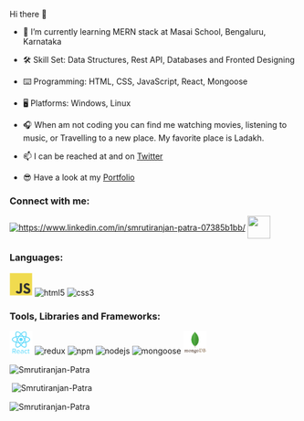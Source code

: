 Hi there 👋
- 🌱 I’m currently learning MERN stack at Masai School, Bengaluru, Karnataka

- 🛠️ Skill Set: Data Structures, Rest API, Databases and Fronted Designing

- ⌨️ Programming: HTML, CSS, JavaScript, React, Mongoose

- 🖥️ Platforms: Windows, Linux

- 🎧 When am not coding you can find me watching movies, listening to music, or Travelling to a new place. My favorite place is Ladakh.

- 📫 I can be reached at and on <a href="https://twitter.com/Smrutir04608196" traget='_blank'>Twitter</a>
- 😎 Have a look at my <a href="https://portfolio-srp.herokuapp.com/" target="_blank">Portfolio<a/>

<h3 align="left">Connect with me:</h3>
<p align="left">
<a href="https://www.linkedin.com/in/smrutiranjan-patra-07385b1bb/" target="blank"><img align="center" src="https://raw.githubusercontent.com/rahuldkjain/github-profile-readme-generator/master/src/images/icons/Social/linked-in-alt.svg" alt="https://www.linkedin.com/in/smrutiranjan-patra-07385b1bb/" height="30" width="40" /></a>
<a href="https://medium.com/@guessme.smruti" target="blank"><img align="center" src="https://cdn4.iconfinder.com/data/icons/social-media-2210/24/Medium-512.png" alt="" height="40" width="40" /></a>
</p>
<h3 align="left">Languages: </h3>
<p align="left">
  <img src="https://raw.githubusercontent.com/devicons/devicon/master/icons/javascript/javascript-original.svg" alt="javascript" width="40" height="40"/>
  <img width="40" height="40" src="https://user-images.githubusercontent.com/77038661/126056320-83821049-beec-4f4b-ae1b-cfa2697f6eca.png" alt="html5" />
  <img width="40" height="40" src="https://user-images.githubusercontent.com/77038661/126056387-2f04d5ca-4f92-4fd1-b0e7-aa923436afb8.png" alt="css3" />
</p>

<h3 align="left">Tools, Libraries and Frameworks: </h3>
<p align="left">  
  <img src="https://raw.githubusercontent.com/devicons/devicon/master/icons/react/react-original-wordmark.svg" alt="react" width="40" height="40"/>
  <img src="https://user-images.githubusercontent.com/77038661/126056535-6d1b0c69-1d2c-451b-a27b-23de59d01ccb.png" alt="redux" width="40" height="40" />
  <img src="https://user-images.githubusercontent.com/77038661/126056749-1b8695e2-53f8-4072-baaf-b9aeb5628c4e.png" alt="npm" width="40" height="40" />
  <img src="https://user-images.githubusercontent.com/77038661/126057456-dd7b1466-9ecb-4a51-b1ae-698300863f8c.png" alt="nodejs" width="60" height="40" />
  <img src="https://user-images.githubusercontent.com/77038661/126057320-5a351c96-ae79-425b-9237-a1026c8c1440.png" alt="mongoose" width="60" height="40" />
  <img src="https://raw.githubusercontent.com/devicons/devicon/master/icons/mongodb/mongodb-original-wordmark.svg" alt="mongodb" width="40" height="40"/>
</p>



<p ><img align="center" src="https://github-readme-stats.vercel.app/api/top-langs?username=Smrutiranjan-Patra&show_icons=true&locale=en&layout=compact" alt="Smrutiranjan-Patra" /></p>

<p>&nbsp;<img align="center" src="https://github-readme-stats.vercel.app/api?username=Smrutiranjan-Patra&show_icons=true&locale=en" alt="Smrutiranjan-Patra" /></p>

<p><img align="center" src="https://github-readme-streak-stats.herokuapp.com/?user=Smrutiranjan-Patra&" alt="Smrutiranjan-Patra" /></p>

